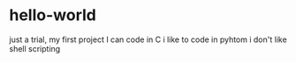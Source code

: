 # hello-world
just a trial,  my first project
I can code in C
i like to code in pyhtom
i don't like shell scripting
